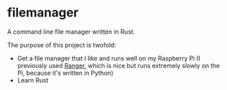 # filemanager
A command line file manager written in Rust. 

The purpose of this project is twofold:

- Get a file manager that I like and runs well on my Raspberry Pi (I previously used [Ranger](https://github.com/ranger/ranger), which is nice but runs extremely slowly on the Pi, because it's written in Python)
- Learn Rust
